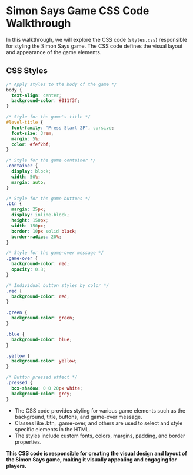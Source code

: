 # Simon Says Game CSS Code Walkthrough

In this walkthrough, we will explore the CSS code (`styles.css`) responsible for styling the Simon Says game. The CSS code defines the visual layout and appearance of the game elements.

## CSS Styles

```css
/* Apply styles to the body of the game */
body {
  text-align: center;
  background-color: #011f3f;
}

/* Style for the game's title */
#level-title {
  font-family: "Press Start 2P", cursive;
  font-size: 3rem;
  margin: 5%;
  color: #fef2bf;
}

/* Style for the game container */
.container {
  display: block;
  width: 50%;
  margin: auto;
}

/* Style for the game buttons */
.btn {
  margin: 25px;
  display: inline-block;
  height: 150px;
  width: 150px;
  border: 10px solid black;
  border-radius: 20%;
}

/* Style for the game-over message */
.game-over {
  background-color: red;
  opacity: 0.8;
}

/* Individual button styles by color */
.red {
  background-color: red;
}

.green {
  background-color: green;
}

.blue {
  background-color: blue;
}

.yellow {
  background-color: yellow;
}

/* Button pressed effect */
.pressed {
  box-shadow: 0 0 20px white;
  background-color: grey;
}
```

- The CSS code provides styling for various game elements such as the background, title, buttons, and game-over message.
- Classes like .btn, .game-over, and others are used to select and style specific elements in the HTML.
- The styles include custom fonts, colors, margins, padding, and border properties.

**This CSS code is responsible for creating the visual design and layout of the Simon Says game, making it visually appealing and engaging for players.**
